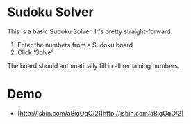 # Sudoku Solver

This is a basic Sudoku Solver.  Ir's pretty straight-forward:

1. Enter the numbers from a Sudoku board
2. Click 'Solve'

The board should automatically fill in all remaining numbers.

# Demo

- [http://jsbin.com/aBigOqO/2](http://jsbin.com/aBigOqO/2)
